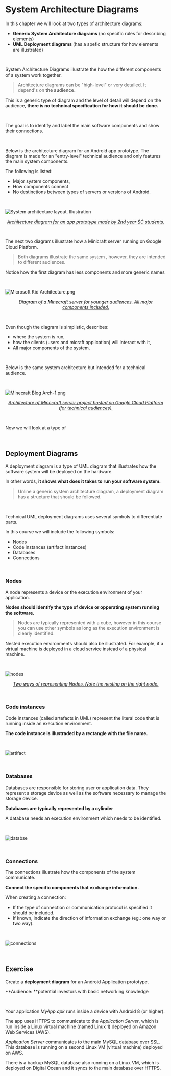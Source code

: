# System Architecture Diagrams

In this chapter we will look at two types of architecture diagrams:

- **Generic System Architecture diagrams** (no specific rules for describing elements)
- **UML Deployment diagrams** (has a spefic structure for how elements are illustrated)

<br>

System Architecture Diagrams illustrate the how the different components of a system work together.

> Architecture diagrams can be "high-level" or very detailed. It depend's on **the audience.**

This is a generic type of diagram and the level of detail will depend on the audience, **there is no technical specification for how it should be done.**

<br>

The goal is to identify and label the main software components and show their connections.

<br>

Below is the architecture diagram for an Android app prototype. The diagram is made for an "entry-level" technical audience and only features the main system components.

The following is listed:

- Major system components,
- How components connect
- No destinctions between types of servers or versions of Android.

<br>

![System architecture layout. Illustration](https://www.epimorphics.com/wp-content/uploads/2017/02/SystemArhitectureLayout-1024x791.png ':size=600')

<p align="center"><a href="https://www.epimorphics.com/student-project-myrivers-intro/"><em>Architecture diagram for an app prototype made by 2nd year SC students.</em></a></p>

<br>

The next two diagrams illustrate how a Minicraft server running on Google Cloud Platform.

> Both diagrams illustrate the same system , however, they are intended to different audiences.



Notice how the first diagram has less components and more generic names

<br>

![Microsoft Kid Architecture.png](https://storage.googleapis.com/gweb-cloudblog-publish/images/Microsoft_Kid_Architecture.max-2100x2100.png)

<p align="center"><a href="https://cloud.google.com/blog/products/gcp/brick-by-brick-learn-gcp-by-setting-up-a-minecraft-server"><em>Diagram of a Minecraft server for younger audiences. All major components included.</em></a></p>

<br>

Even though the diagram is simplistic, describes:

- where the system is run,
- how the clients (users and micraft application) will interact with it,
- All major components of the system.

<br>

Below is the same system architecture but intended for a technical audience.

<br>

![Minecraft Blog Arch-1.png](https://storage.googleapis.com/gweb-cloudblog-publish/images/Minecraft_Blog_Arch-1.max-1400x1400.png)

<p align="center"><a href="https://cloud.google.com/blog/products/gcp/brick-by-brick-learn-gcp-by-setting-up-a-minecraft-server"><em>Architecture of Minecraft server project hosted on Google Cloud Platform (for technical audiences).</em></a></p>

<br>

Now we will look at a type of 



<br>

## Deployment Diagrams

A deployment diagram is a type of UML diagram that illustrates how the software system will be deployed on the hardware.

In other words, **it shows what does it takes to run your software system.**

> Unline a generic system architecture diagram, a deployment diagram has a structure that should be followed.

<br>

Technical UML deployment diagrams uses several symbols to differentiate parts.

In this course we will include the following symbols:

- Nodes
- Code instances (artifact instances)
- Databases
- Connections

<br>

### Nodes

A node represents a device or the execution environment of your application.

**Nodes should identify the type of device or opperating system running the software.**

> Nodes are typically represented with a cube, however in this course you can use other symbols as long as the execution environment is clearly identified.

Nested execution environments should also be illustrated. For example, if a virtual machine is deployed in a cloud service instead of a physical machine.

<br>

![nodes](assets/nodes.png)

<p align="center"><a href="#"><em>Two ways of representing Nodes. Note the nesting on the right node.</em></a></p>

<br>

### Code instances

Code instances (called artefacts in UML) represent the literal code that is running inside an execution environment.

**The code instance is illustraded by a rectangle with the file name.**

<br>

![artifact](assets/artifact.png)

<br>

### Databases

Databases are responsible for storing user or application data. They represent a storage device as well as the software necessary to manage the storage device.

**Databases are typically represented by a cylinder**

A database needs an execution environment which needs to be identified.

<br>

![databse](assets/databse.png)

<br>

### Connections

The connections illustrate how the components of the system communicate.

**Connect the specific components that exchange information.**

When creating a connection:

- If the type of connection or communication protocol is specified it should be included.
- If known, indicate the direction of information exchange (eg.: one way or two way).

<br>

![connections](assets/connections.png)

<br>

## Exercise

Create a **deployment diagram** for an Android Application prototype.

**Audience: **potential investors with basic networking knowledge

<br>

Your application *MyApp.apk* runs inside a device with Android 8 (or higher).

The app uses HTTPS to communicate to the *Application Server*, which is run inside a Linux virtual machine (named Linux 1) deployed on Amazon Web Services (AWS).

*Application Server* communicates to the main MySQL database over SSL. This database is running on a second Linux VM (virtual machine) deployed on AWS.

There is a backup MySQL database also running on a Linux VM, which is deployed on Digital Ocean and it syncs to the main database over HTTPS.

